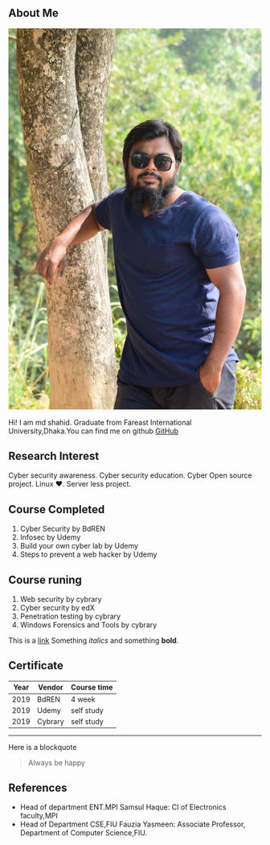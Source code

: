 

## About Me

<img class="profile-picture" src="DSC_0068.JPG">

Hi! I am md shahid. Graduate from Fareast International University,Dhaka.You can find me on github [GitHub](https://github.com/thashahid)

## Research Interest

Cyber security awareness. Cyber security education. Cyber Open source project. Linux ❤️. Server less project.

## Course Completed

1. Cyber Security by BdREN
2. Infosec by Udemy
3. Build your own cyber lab by Udemy
4. Steps to prevent a web hacker by Udemy

## Course runing
1. Web security by cybrary
2. Cyber security by edX
3. Penetration testing by cybrary
4. Windows Forensics and Tools by cybrary



This is a [link](https://github.com/thashahid) Something *italics* and something **bold**.

## Certificate

Year | Vendor  | Course time
-----|---------|-------------
2019 | BdREN   | 4 week
2019 | Udemy   | self study
2019 | Cybrary | self study


---

Here is a blockquote

> Always be happy

## References

* Head of department ENT.MPI
  Samsul Haque: CI of Electronics faculty,MPI
* Head of Department CSE,FIU
  Fauzia Yasmeen: Associate Professor, Department of Computer Science,FIU.

